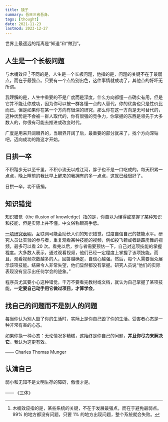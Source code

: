 ```yaml
---
title: 镜子
summary: 吾日三省吾身。
tags: [thought]
date: 2021-11-23
lastmod: 2023-12-27
---
```


世界上最遥远的距离是“知道”和“做到”。

## 人生是一个长板问题

与木桶效应 [^1] 不同的是，人生是一个长板问题，他指的是，问题的关键不在于最弱点，而在于最强点。只要有一个点特别出色，这件事情就成功了，其他点的好坏无所谓。

我理解的是，人生中重要的不是广度而是深度，什么方向都懂一点确实有用，但是它并不能让你成功，因为你可以被一群各懂一点的人替代，你的优势也只是性价比而已。但是如果你在某一个方向有很深的研究，那么你在这一方向是无可替代的，这种优势是不会被一群人取代的，你有很强的竞争力，你掌握的东西是领先于大多数人的，你很有可能去推进或改变时代。

广度是用来开阔眼界的，当眼界开阔了后，最重要的部分就来了，找个方向深钻吧，迈向成功的路这才开始。

[^1]: 木桶效应指的是，某些系统的关键，不在于发展最强点，而在于避免最弱点。99% 的地方都没有问题，只要 1% 的地方出现问题，整个系统就会失败。

## 日拱一卒

不积跬步无以至千里，不积小流无以成江河，胖子也不是一口吃成的。每天积累一点点，晚上睡前的我比早上醒来的我拥有的多一点点，这就已经很好了。

日拱一卒，功不唐捐。

## 知识错觉

知识错觉（the illusion of knowledge）指的是，你自以为懂得或掌握了某种知识和技能，但是实际上并不懂。中文俗称眼高手低。

[一项研究表明](https://www.bbc.com/worklife/article/20220812-the-illusion-of-knowledge-that-makes-people-overconfident)，互联网可能会助长人们的知识错觉，过度自信自己的技能水平。研究人员让实验的参与者，重复观看某种技能的视频，例如投飞镖或者跳霹雳舞的视频，最多可以看 20 次。看完以后，参与者需要预估一下，自己对这项技能的掌握程度。大多数人表示，通过观看视频，他们已经一定程度上掌握了该项技能。而且，观看视频次数越多的人，回答越确定，自信心越强。然后，每个人需要当众展示该项技能。结果令人非常失望，他们显然都没有掌握。研究人员说“他们的实际表现没有显示出任何学会的迹象。”

程序员尤其要小心这种错觉，千万不要看完教材或文档，就认为自己掌握了某项技能，**一定要自己动手用它做过项目，才算学会**。

## 找自己的问题而不是别人的问题

每当你认为别人毁了你的生活时，实际上是你自己毁了你的生活。受害者心态是一种非常有害的心态。

如果你换一种心态：无论情况多糟糕，这始终是你自己的问题，**并且你尽力来解决它**。我认为这更有效。

—— Charles Thomas Munger

## 认清自己

弱小和无知不是文明生存的障碍，傲慢才是。

—— 《三体》
